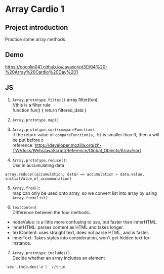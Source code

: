 # Array Cardio 1

## Project introduction
Practice some array methods

## Demo
https://cocolin041.github.io/Javascript30/04%20-%20Array%20Cardio%20Day%201

## JS
1. ```Array.prototype.filter()```
array.filter(fun)<br>
//this is a filter rule<br>
function fun() {
  return filtered_data
}
2. ```Array.prototype.map()```
3. ```Array.prototype.sort(compareFunction)```:<br>
if the return value of ```compareFunction(a, b)``` is smaller than 0, then ```a``` will be put before ```b```<br>
reference: https://developer.mozilla.org/zh-TW/docs/Web/JavaScript/Reference/Global_Objects/Array/sort

4. ```Array.prototype.reduce()```:<br>
Use in accumulating data<br>
```
array.reduce((accumulation, data) => accumulation + data.value, initialValue_of_accummulation)
```

5. ```Array.from()```: <br>
map can only be used onto array, so we convert list into array by using ```Array.from(list)```

6. ```textContent```<br>
Difference between the four methods:<br>
* nodeValue: is a little more confusing to use, but faster than innerHTML.
* innerHTML: parses content as HTML and takes longer.
* textContent: uses straight text, does not parse HTML, and is faster.
* innerText: Takes styles into consideration, won't get hidden text for instance.

7. ```Array.prototype.includes()```<br>
Decide whether an array includes an element<br>
```
'abc'.includes('a')  //true
```

